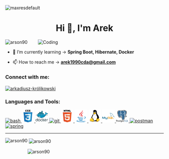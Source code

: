 ![maxresdefault](https://user-images.githubusercontent.com/37801354/149208392-df9ecd32-d40c-4572-943b-0e5e0f6e2128.jpg)

<h1 align="center">Hi 👋, I'm Arek</h1>
<img align="right" alt="Coding" width="400" src="https://external-content.duckduckgo.com/iu/?u=https%3A%2F%2Fardas-it.com%2Fuploads%2Fimages%2Fblogs%2Fgiph.gif&f=1&nofb=1" >

<p align="left"> <img src="https://komarev.com/ghpvc/?username=arson90&label=Profile%20views&color=0e75b6&style=flat" alt="arson90" /> </p>

- 🌱 I’m currently learning → **Spring Boot, Hibernate, Docker**

- 📫 How to reach me → **arek1990cda@gmail.com**

<h3 align="left">Connect with me:</h3>
<p align="left">
    <a href="https://linkedin.com/in/arkadiusz-królikowski" target="blank">
        <img align="center" src="https://raw.githubusercontent.com/rahuldkjain/github-profile-readme-generator/master/src/images/icons/Social/linked-in-alt.svg"                    alt="arkadiusz-królikowski" height="30" width="40" />
    </a>
</p>

<h3 align="left">Languages and Tools:</h3>
<p align="left"> 
    <a href="https://www.gnu.org/software/bash/" target="_blank" rel="noreferrer"> 
        <img src="https://www.vectorlogo.zone/logos/gnu_bash/gnu_bash-icon.svg" alt="bash" width="40" height="40"/> 
    </a> 
    <a href="https://www.w3schools.com/css/" target="_blank" rel="noreferrer"> 
        <img src="https://raw.githubusercontent.com/devicons/devicon/master/icons/css3/css3-original-wordmark.svg" alt="css3" width="40" height="40"/> 
    </a> 
    <a href="https://www.docker.com/" target="_blank" rel="noreferrer"> 
        <img src="https://raw.githubusercontent.com/devicons/devicon/master/icons/docker/docker-original-wordmark.svg" alt="docker" width="40" height="40"/> 
    </a> 
    <a href="https://git-scm.com/" target="_blank" rel="noreferrer"> 
        <img src="https://www.vectorlogo.zone/logos/git-scm/git-scm-icon.svg" alt="git" width="40" height="40"/> 
    </a> 
    <a href="https://www.w3.org/html/" target="_blank" rel="noreferrer"> 
        <img src="https://raw.githubusercontent.com/devicons/devicon/master/icons/html5/html5-original-wordmark.svg" alt="html5" width="40" height="40"/> 
    </a> 
    <a href="https://www.java.com" target="_blank" rel="noreferrer"> 
        <img src="https://raw.githubusercontent.com/devicons/devicon/master/icons/java/java-original.svg" alt="java" width="40" height="40"/> 
    </a> 
    <a href="https://www.linux.org/" target="_blank" rel="noreferrer"> 
        <img src="https://raw.githubusercontent.com/devicons/devicon/master/icons/linux/linux-original.svg" alt="linux" width="40" height="40"/> 
    </a> 
    <a href="https://www.mysql.com/" target="_blank" rel="noreferrer"> 
        <img src="https://raw.githubusercontent.com/devicons/devicon/master/icons/mysql/mysql-original-wordmark.svg" alt="mysql" width="40" height="40"/> 
    </a> 
    <a href="https://www.postgresql.org" target="_blank" rel="noreferrer"> 
        <img src="https://raw.githubusercontent.com/devicons/devicon/master/icons/postgresql/postgresql-original-wordmark.svg" alt="postgresql" width="40"                          height="40"/> 
    </a> 
    <a href="https://postman.com" target="_blank" rel="noreferrer"> 
        <img src="https://www.vectorlogo.zone/logos/getpostman/getpostman-icon.svg" alt="postman" width="40" height="40"/> 
    </a> 
    <a href="https://spring.io/" target="_blank" rel="noreferrer"> 
        <img src="https://www.vectorlogo.zone/logos/springio/springio-icon.svg" alt="spring" width="40" height="40"/> 
    </a> 
</p>

<hr>

<p>
    <img align="left" height="200em" src="https://github-readme-stats.vercel.app/api/top-langs?username=arson90&show_icons=true&locale=en&layout=compact&langs_count=10&theme=ocean_dark&hide=Pascal" alt="arson90" />
</p>

<p>&nbsp;<img align="center" height="200em" src="https://github-readme-stats.vercel.app/api?username=arson90&show_icons=true&locale=en&theme=ocean_dark&include_all_commits=true" alt="arson90" /></p>

<p><img align="center" height="200em" src="https://github-readme-streak-stats.herokuapp.com?user=arson90&theme=dark&date_format=M%20j%5B%2C%20Y%5D&background=151A28&ring=764D9C&currStreakLabel=8957B2&fire=92D534" alt="arson90" /></p>
